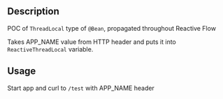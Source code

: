 ## Description
POC of `ThreadLocal` type of `@Bean`, propagated throughout Reactive Flow

Takes APP_NAME value from HTTP header and puts it into `ReactiveThreadLocal` variable.

## Usage
Start app and curl to `/test` with APP_NAME header

  